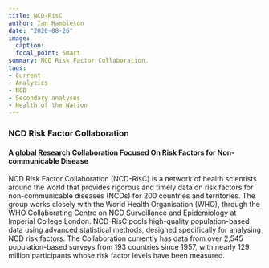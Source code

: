 ```yaml
---
title: NCD-RisC
author: Ian Hambleton
date: "2020-08-26"
image:
  caption:
  focal_point: Smart
summary: NCD Risk Factor Collaboration.
tags:
- Current
- Analytics
- NCD 
- Secondary analyses
- Health of the Nation
---
```


### NCD Risk Factor Collaboration
#### A global Research Collaboration Focused On Risk Factors for Non-communicable Disease
NCD Risk Factor Collaboration (NCD-RisC) is a network of health scientists around the world that provides rigorous and timely data on risk factors for non-communicable diseases (NCDs) for 200 countries and territories. The group works closely with the World Health Organisation (WHO), through the WHO Collaborating Centre on NCD Surveillance and Epidemiology at Imperial College London. NCD-RisC pools high-quality population-based data using advanced statistical methods, designed specifically for analysing NCD risk factors. The Collaboration currently has data from over 2,545 population-based surveys from 193 countries since 1957, with nearly 129 million participants whose risk factor levels have been measured.
